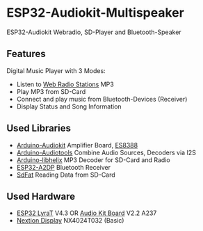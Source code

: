 # ESP32-Audiokit-Multispeaker
ESP32-Audiokit Webradio, SD-Player and Bluetooth-Speaker

## Features
Digital Music Player with 3 Modes:
* Listen to [Web Radio Stations](https://wiki.ubuntuusers.de/Internetradio/Stationen) MP3
* Play MP3 from SD-Card
* Connect and play music from Bluetooth-Devices (Receiver)
* Display Status and Song Information

## Used Libraries
* [Arduino-Audiokit](https://github.com/pschatzmann/arduino-audiokit) Amplifier Board, [ES8388](http://www.everest-semi.com/pdf/ES8388%20DS.pdf)
* [Arduino-Audiotools](https://github.com/pschatzmann/arduino-audio-tools) Combine Audio Sources, Decoders via I2S
* [Arduino-libhelix](https://github.com/pschatzmann/arduino-libhelix) MP3 Decoder for SD-Card and Radio
* [ESP32-A2DP](https://github.com/pschatzmann/ESP32-A2DP) Bluetooth Receiver
* [SdFat](https://github.com/greiman/SdFat.git) Reading Data from SD-Card

## Used Hardware
* [ESP32 LyraT](https://docs.espressif.com/projects/esp-adf/en/latest/design-guide/dev-boards/get-started-esp32-lyrat.html) V4.3 OR [Audio Kit Board](https://docs.ai-thinker.com/en/esp32-a1s) V2.2 A237
* [Nextion Display](https://nextion.tech) NX4024T032 (Basic)
